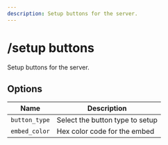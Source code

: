 ```yaml
---
description: Setup buttons for the server.
---
```


# /setup buttons

Setup buttons for the server.

## Options

| Name | Description |
|------|-------------|
| `button_type` | Select the button type to setup |
| `embed_color` | Hex color code for the embed |

